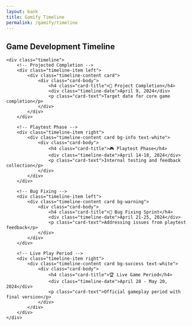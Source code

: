 ```yaml
---
layout: bank
title: Gamify Timeline
permalink: /gamify/timeline
---
```



<div class="container mt-5">
    <h2 class="text-center mb-4">Game Development Timeline</h2>
    
    <div class="timeline">
        <!-- Projected Completion -->
        <div class="timeline-item left">
            <div class="timeline-content card">
                <div class="card-body">
                    <h4 class="card-title">🚀 Project Completion</h4>
                    <div class="timeline-date">April 9, 2024</div>
                    <p class="card-text">Target date for core game completion</p>
                </div>
            </div>
        </div>

        <!-- Playtest Phase -->
        <div class="timeline-item right">
            <div class="timeline-content card bg-info text-white">
                <div class="card-body">
                    <h4 class="card-title">🎮 Playtest Phase</h4>
                    <div class="timeline-date">April 14-18, 2024</div>
                    <p class="card-text">Internal testing and feedback collection</p>
                </div>
            </div>
        </div>

        <!-- Bug Fixing -->
        <div class="timeline-item left">
            <div class="timeline-content card bg-warning">
                <div class="card-body">
                    <h4 class="card-title">🐞 Bug Fixing Sprint</h4>
                    <div class="timeline-date">April 21-25, 2024</div>
                    <p class="card-text">Addressing issues from playtest feedback</p>
                </div>
            </div>
        </div>

        <!-- Live Play Period -->
        <div class="timeline-item right">
            <div class="timeline-content card bg-success text-white">
                <div class="card-body">
                    <h4 class="card-title">🏆 Live Game Period</h4>
                    <div class="timeline-date">April 28 - May 20, 2024</div>
                    <p class="card-text">Official gameplay period with final version</p>
                </div>
            </div>
        </div>
    </div>
</div>

<style>
.timeline {
    position: relative;
    padding: 40px 0;
}

.timeline::before {
    content: '';
    position: absolute;
    left: 50%;
    width: 2px;
    height: 100%;
    background: #dee2e6;
}

.timeline-item {
    width: 50%;
    position: relative;
    padding: 20px 40px;
}

.timeline-item.left {
    left: 0;
    text-align: right;
}

.timeline-item.right {
    left: 50%;
}

.timeline-content {
    position: relative;
    border-radius: 8px;
}

.timeline-date {
    font-size: 0.9em;
    color: #6c757d;
    margin-bottom: 5px;
}

@media (max-width: 768px) {
    .timeline::before {
        left: 20px;
    }
    
    .timeline-item {
        width: 100%;
        left: 0 !important;
        padding-left: 60px;
        padding-right: 20px;
        text-align: left !important;
    }
}
</style>
